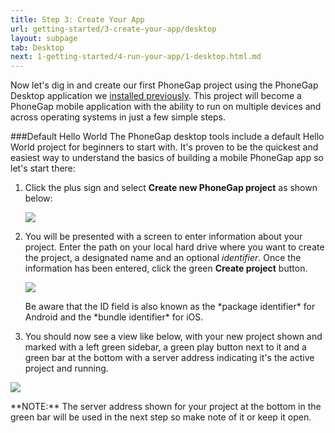 ```yaml
---
title: Step 3: Create Your App
url: getting-started/3-create-your-app/desktop
layout: subpage
tab: Desktop
next: 1-getting-started/4-run-your-app/1-desktop.html.md
---
```


Now let's dig in and create our first PhoneGap project using the PhoneGap Desktop application we [installed previously](/getting-started/1-install-phonegap/desktop). This project will become a PhoneGap mobile application with the ability to run on multiple devices and across operating systems in just a few simple steps.

###Default Hello World
The PhoneGap desktop tools include a default Hello World project for beginners to start with. It's proven to be the quickest and easiest way to understand the basics of building a mobile PhoneGap app so let's start there:

1. Click the plus sign and select **Create new PhoneGap project** as shown below:

	![](/images/desktop-app-plus.png)
2. You will be presented with a screen to enter information about your project. Enter the path on your local hard drive where you want to create the project, a designated name and an optional *identifier*. Once the information has been entered, click the green **Create project** button.

      ![](/images/desktop-app-create-info.png)

	<div class="alert--warning">Be aware that the ID field is also known as the *package identifier* for Android and the *bundle identifier* for iOS.</div>

3.  You should now see a view like below, with your new project shown and marked with a left green sidebar, a green play button next to it and a green bar at the bottom with a server address indicating it's the active project and running.

   ![](/images/desktop-app-create.png)

   <div class="alert--info">**NOTE:** The server address shown for your project at the bottom in the green bar will be used in the next step so make note of it or keep it open. </div>
